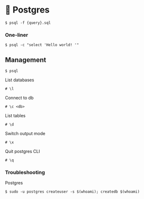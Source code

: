 # :elephant: Postgres

```
$ psql -f {query}.sql
```

### One-liner
```
$ psql -c "select 'Hello world! '"
```

## Management

```
$ psql
```

List databases
```
# \l
```

Connect to db
```
# \c <db>
```

List tables
```
# \d
```

Switch output mode
```
# \x
```

Quit postgres CLI
```
# \q
```

### Troubleshooting

Postgres

```
$ sudo -u postgres createuser -s $(whoami); createdb $(whoami)
```
